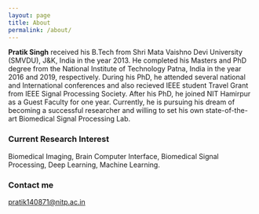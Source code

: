 ```yaml
---
layout: page
title: About
permalink: /about/
---
```


**Pratik Singh** received his B.Tech from Shri Mata Vaishno Devi University (SMVDU), J&K, India in the year 2013. He completed his Masters and PhD degree from the National Institute of Technology Patna, India in the year 2016 and 2019, respectively. During his PhD, he attended several national and International conferences and also recieved IEEE student Travel Grant from IEEE Signal Processing Society. After his PhD, he joined NIT Hamirpur as a Guest Faculty for one year. Currently, he is pursuing his dream of becoming a successful researcher and willing to set his own state-of-the-art Biomedical Signal Processing Lab.  

### Current Research Interest
Biomedical Imaging, Brain Computer Interface, Biomedical Signal Processing, Deep Learning, Machine Learning.

### Contact me

[pratik140871@nitp.ac.in](mailto:pratik140871@nitp.ac.in)
